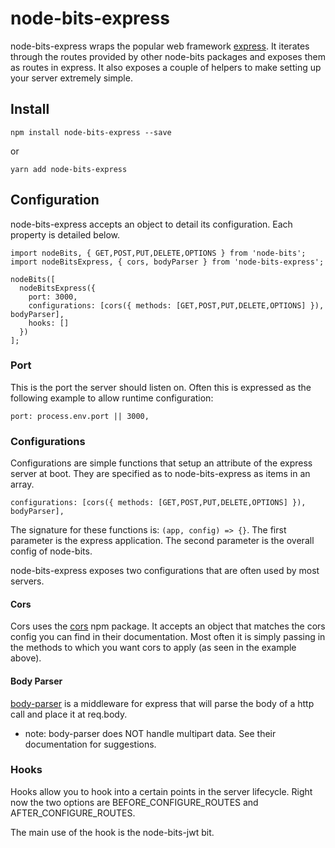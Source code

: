 # node-bits-express
node-bits-express wraps the popular web framework [express](http://expressjs.com/). It iterates through the routes provided by other node-bits packages and exposes them as routes in express. It also exposes a couple of helpers to make setting up your server extremely simple.

## Install
```
npm install node-bits-express --save
```

or

```
yarn add node-bits-express
```

## Configuration
node-bits-express accepts an object to detail its configuration. Each property is detailed below.

```
import nodeBits, { GET,POST,PUT,DELETE,OPTIONS } from 'node-bits';
import nodeBitsExpress, { cors, bodyParser } from 'node-bits-express';

nodeBits([
  nodeBitsExpress({
    port: 3000,
    configurations: [cors({ methods: [GET,POST,PUT,DELETE,OPTIONS] }), bodyParser],
    hooks: []
  })
];
```

### Port
This is the port the server should listen on. Often this is expressed as the following example to allow runtime configuration:

```
port: process.env.port || 3000,
```

### Configurations
Configurations are simple functions that setup an attribute of the express server at boot. They are specified as to node-bits-express as items in an array.

```
configurations: [cors({ methods: [GET,POST,PUT,DELETE,OPTIONS] }), bodyParser],
```

The signature for these functions is: ``` (app, config) => {} ```. The first parameter is the express application. The second parameter is the overall config of node-bits.

node-bits-express exposes two configurations that are often used by most servers.
#### Cors
Cors uses the [cors](https://www.npmjs.com/package/cors) npm package. It accepts an object that matches the cors config you can find in their documentation. Most often it is simply passing in the methods to which you want cors to apply (as seen in the example above).

#### Body Parser
[body-parser](https://www.npmjs.com/package/body-parser) is a middleware for express that will parse the body of a http call and place it at req.body.

* note: body-parser does NOT handle multipart data. See their documentation for suggestions.

### Hooks
Hooks allow you to hook into a certain points in the server lifecycle. Right now the two options are BEFORE_CONFIGURE_ROUTES and AFTER_CONFIGURE_ROUTES.

The main use of the hook is the node-bits-jwt bit.
